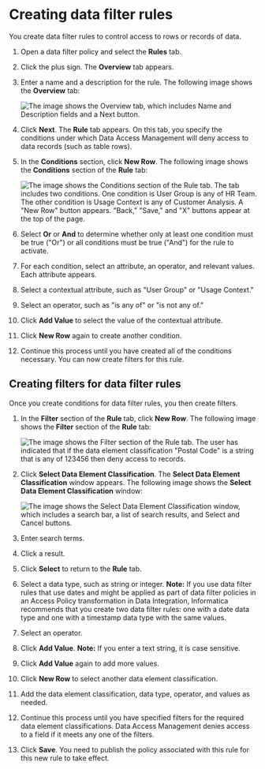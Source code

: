 # Creating data filter rules

You create data filter rules to control access to rows or records of data.

1. Open a data filter policy and select the **Rules** tab.
2. Click the plus sign.
   The **Overview** tab appears.
3. Enter a name and a description for the rule.
   The following image shows the **Overview** tab:

   ![The image shows the Overview tab, which includes Name and Description fields and a Next button.](https://onlinehelp.informatica.com/iics/prod/dgc/en/ae-data-accessmanagement/images/GUID-03813414-50FD-4820-82EB-883474AD3035-low.png)

4. Click **Next**.
   The **Rule** tab appears. On this tab, you specify the conditions under which Data Access Management will deny access to data records (such as table rows).
5. In the **Conditions** section, click **New Row**.
   The following image shows the **Conditions** section of the **Rule** tab:

   ![The image shows the Conditions section of the Rule tab. The tab includes two conditions. One condition is User Group is any of HR Team. The other condition is Usage Context is any of Customer Analysis. A "New Row" button appears. "Back," "Save," and "X" buttons appear at the top of the page.](https://onlinehelp.informatica.com/iics/prod/dgc/en/ae-data-accessmanagement/images/GUID-9FD697AB-E6CE-4FC4-AFA8-BD8331380421-low.png)

6. Select **Or** or **And** to determine whether only at least one condition must be true ("Or") or all conditions must be true ("And") for the rule to activate.
7. For each condition, select an attribute, an operator, and relevant values.
   Each attribute appears.
8. Select a contextual attribute, such as "User Group" or "Usage Context."
9. Select an operator, such as "is any of" or "is not any of."
10. Click **Add Value** to select the value of the contextual attribute.
11. Click **New Row** again to create another condition.
12. Continue this process until you have created all of the conditions necessary.
    You can now create filters for this rule.

## Creating filters for data filter rules

Once you create conditions for data filter rules, you then create filters.

1. In the **Filter** section of the **Rule** tab, click **New Row**.
   The following image shows the **Filter** section of the **Rule** tab:

   ![The image shows the Filter section of the Rule tab. The user has indicated that if the data element classification "Postal Code" is a string that is any of 123456 then deny access to records.](https://onlinehelp.informatica.com/iics/prod/dgc/en/ae-data-accessmanagement/images/GUID-1138C0D2-BA76-4CEC-86E2-F7B1C88BCD8A-low.png)

2. Click **Select Data Element Classification**.
   The **Select Data Element Classification** window appears.
   The following image shows the **Select Data Element Classification** window:

   ![The image shows the Select Data Element Classification window, which includes a search bar, a list of search results, and Select and Cancel buttons.](https://onlinehelp.informatica.com/iics/prod/dgc/en/ae-data-accessmanagement/images/GUID-F079976D-A3DC-4C60-A49C-AE07841AE8BC-low.png)

3. Enter search terms.
4. Click a result.
5. Click **Select** to return to the **Rule** tab.
6. Select a data type, such as string or integer.
   **Note:** If you use data filter rules that use dates and might be applied as part of data filter policies in an Access Policy transformation in Data Integration, Informatica recommends that you create two data filter rules: one with a date data type and one with a timestamp data type with the same values.
7. Select an operator.
8. Click **Add Value**.
   **Note:** If you enter a text string, it is case sensitive.
9. Click **Add Value** again to add more values.
10. Click **New Row** to select another data element classification.
11. Add the data element classification, data type, operator, and values as needed.
12. Continue this process until you have specified filters for the required data element classifications.
    Data Access Management denies access to a field if it meets any one of the filters.
13. Click **Save**.
    You need to publish the policy associated with this rule for this new rule to take effect.
